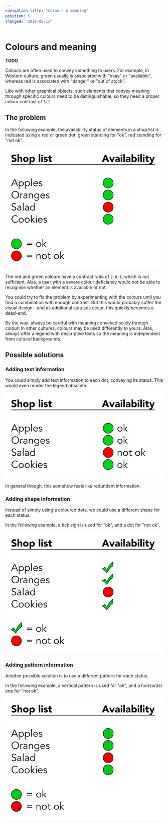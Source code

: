 ```yaml
---
navigation_title: "Colours & meaning"
position: 5
changed: "2018-08-13"
---
```


# Colours and meaning

**TODO**

Colours are often used to convey something to users. For example, in Western culture, green usually is associated with "okay" or "available", whereas red is associated with "danger" or "out of stock".

Like with other graphical objects, such elements that convey meaning through specific colours need to be distinguishable, so they need a proper colour contrast of `3:1`.

## The problem

In the following example, the availability status of elements in a shop list is indicated using a red or green dot; green standing for "ok", red standing for "not ok".

![Shop list with colour coded elements](_media/shop-list.png)

The red and green colours have a contrast ratio of `2.0:1`, which is not sufficient. Alas, a user with a severe colour deficiancy would not be able to recognise whether an element is available or not.

You could try to fix the problem by experimenting with the colours until you find a combination with enough contrast. But this would probably suffer the visual design - and as additional statuses occur, this quickly becomes a dead-end.

By the way: always be careful with meaning conveyed solely through colour! In other cultures, colours may be used differently to yours. Alas, always offer a legend with descriptive texts so the meaning is independent from cultural backgrounds.

## Possible solutions

### Adding text information

You could simply add text information to each dot, conveying its status. This would even render the legend obsolete.

![Shop list with text status](_media/shop-list-with-text.png)

In general though, this somehow feels like redundant information.

### Adding shape information

Instead of simply using a coloured dots, we could use a different shape for each status.

In the following example, a tick sign is used for "ok", and a dot for "not ok".

![Shop list with shapes](_media/shop-list-with-shapes.png)

### Adding pattern information

Another possible solution is to use a different pattern for each status.

In the following example, a vertical pattern is used for "ok", and a horizontal one for "not ok".

![Shop list with patterns](_media/shop-list-with-patterns.png)
